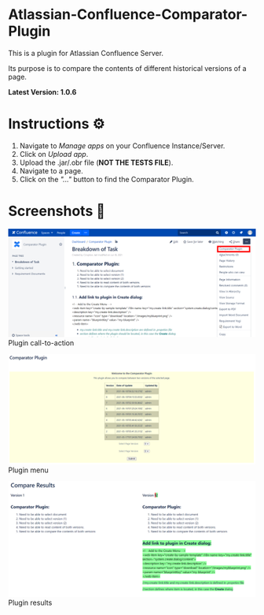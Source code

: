 # Atlassian-Confluence-Comparator-Plugin
This is a plugin for Atlassian Confluence Server. 

Its purpose is to compare the contents of different historical versions of a page.

**Latest Version: 1.0.6**

# Instructions ⚙️
1. Navigate to *Manage apps* on your Confluence Instance/Server.
2. Click on *Upload app*.
3. Upload the .jar/.obr file (**NOT THE TESTS FILE**).
4.  Navigate to a page.
5.  Click on the *"..."* button to find the Comparator Plugin.

# Screenshots 📸
![Image of call-to-action](https://github.com/gnohgnij/Atlassian-Confluence-Comparator-Plugin/blob/main/Plugin/src/main/resources/images/cp-cta.png)
<br>Plugin call-to-action</br>
          
![Image of menu](https://github.com/gnohgnij/Atlassian-Confluence-Comparator-Plugin/blob/main/Plugin/src/main/resources/images/cp-menu.png)
<br>Plugin menu</br>
      
![Image of results](https://github.com/gnohgnij/Atlassian-Confluence-Comparator-Plugin/blob/main/Plugin/src/main/resources/images/cp-results.png)
<br>Plugin results</br>

